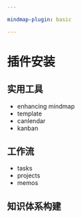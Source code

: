 ```yaml
---

mindmap-plugin: basic

---
```


# 插件安装

## 实用工具
- enhancing mindmap
- template
- canlendar
- kanban

## 工作流
- tasks
- projects
- memos

## 知识体系构建
